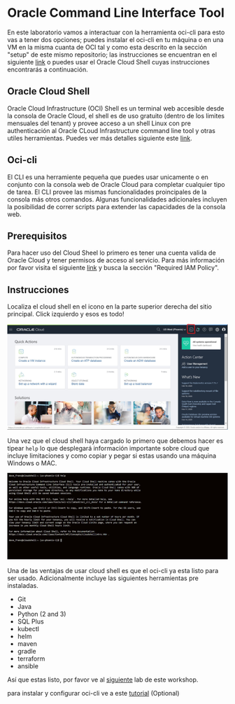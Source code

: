 # Oracle Command Line Interface Tool 

En este laboratorio vamos a interactuar con la herramienta oci-cli para esto vas a tener dos opciones; puedes instalar el oci-cli en tu máquina o en una VM en la misma cuanta de OCI tal y como esta descrito en la sección "setup" de este mismo repositorio; las instrucciones se encuentran en el siguiente [link](./ocicli_install.md) o puedes usar el Oracle Cloud Shell cuyas instrucciones encontrarás a continuación.

## Oracle Cloud Shell

Oracle Cloud Infrastructure (OCI) Shell es un terminal web accesible desde la consola de Oracle Cloud, el shell es de uso gratuito (dentro de los limites mensuales del tenant) y provee acceso a un shell Linux con pre authenticación al Oracle CLoud Infrastructure command line tool y otras utiles herramientas. Puedes ver más detalles siguiente este [link](https://docs.cloud.oracle.com/en-us/iaas/Content/API/Concepts/cloudshellintro.htm).

## Oci-cli

El CLI es una herramiente pequeña que puedes usar unicamente o en conjunto con la consola web de Oracle Cloud para completar cualquier tipo de tarea. El CLI provee las mismas funcionalidades proincipales de la consola más otros comandos. Algunas funcionalidades adicionales incluyen la posibilidad de correr scripts para extender las capacidades de la consola web.

## Prerequisitos

Para hacer uso del Cloud Sheel lo primero es tener una cuenta valida de Oracle Cloud y tener permisos de acceso al servicio. Para más información por favor visita el siguiente [link](https://docs.cloud.oracle.com/en-us/iaas/Content/API/Concepts/cloudshellintro.htm) y busca la sección "Required IAM Policy".

## Instrucciones

Localiza el cloud shell en el icono en la parte superior derecha del sitio principal. Click izquierdo y esos es todo!

![cloudshell](/img/ocicli/cloudshell.jpg)

Una vez que el cloud shell haya cargado lo primero que debemos hacer es tipear ```help``` lo que desplegará información importante sobre cloud que incluye limitaciones y como copiar y pegar si estas usando una máquina Windows o MAC.

![cloud_shell](/img/ocicli/cloudshell_help.jpg)

Una de las ventajas de usar cloud shell es que el oci-cli ya esta listo para ser usado. Adicionalmente incluye las siguientes herramientas pre instaladas.

- Git
- Java 
- Python (2 and 3)
- SQL Plus
- kubectl
- helm
- maven
- gradle
- terraform
- ansible

Así que estas listo, por favor ve al [siguiente](./ocicli_ops.md) lab de este workshop.

para instalar y configurar oci-cli ve a este [tutorial](./ocicli_install.md) (Optional)